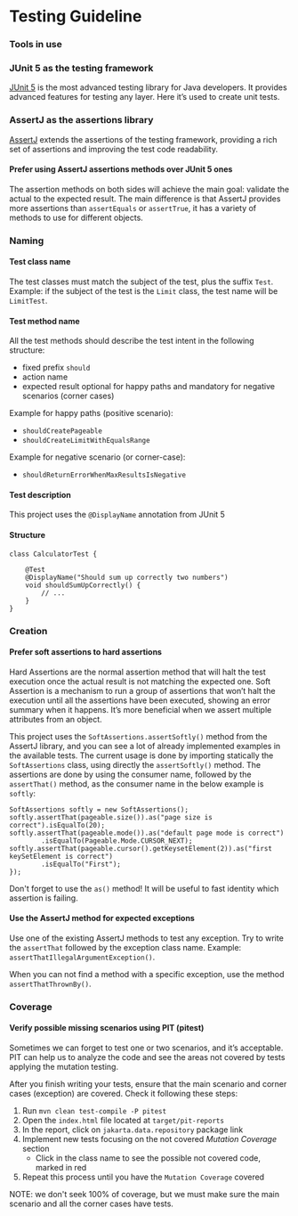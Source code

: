 # Testing Guideline

### Tools in use

### JUnit 5 as the testing framework

[JUnit 5](https://junit.org/junit5/) is the most advanced testing library for Java developers.
It provides advanced features for testing any layer.
Here it’s used to create unit tests.

### AssertJ as the assertions library

[AssertJ](https://assertj.github.io/doc/) extends the assertions of the testing framework, providing a rich set of assertions and improving the test code readability.

#### Prefer using AssertJ assertions methods over JUnit 5 ones

The assertion methods on both sides will achieve the main goal: validate the actual to the expected result.
The main difference is that AssertJ provides more assertions than `assertEquals` or `assertTrue`, it has a variety of methods to use for different objects.

### Naming

#### Test class name

The test classes must match the subject of the test, plus the suffix
`Test`.
Example: if the subject of the test is the `Limit` class, the test name will be `LimitTest`.

#### Test method name

All the test methods should describe the test intent in the following structure:

* fixed prefix `should`
* action name
* expected result optional for happy paths and mandatory for negative scenarios (corner cases)

Example for happy paths (positive scenario):

* `shouldCreatePageable`
* `shouldCreateLimitWithEqualsRange`

Example for negative scenario (or corner-case):

* `shouldReturnErrorWhenMaxResultsIsNegative`

#### Test description

This project uses the `@DisplayName` annotation from JUnit 5

#### Structure

```
class CalculatorTest {

    @Test
    @DisplayName("Should sum up correctly two numbers")
    void shouldSumUpCorrectly() {
        // ...
    }
}
```

### Creation

#### Prefer soft assertions to hard assertions

Hard Assertions are the normal assertion method that will halt the test execution once the actual result is not matching the expected one.
Soft Assertion is a mechanism to run a group of assertions that won’t halt the execution until all the assertions have been executed, showing an error summary when it happens.
It’s more beneficial when we assert multiple attributes from an object.

This project uses the `SoftAssertions.assertSoftly()` method from the AssertJ library, and you can see a lot of already implemented examples in the available tests.
The current usage is done by importing statically the `SoftAssertions` class, using directly the
`assertSoftly()` method.
The assertions are done by using the consumer name, followed by the `assertThat()` method, as the consumer name in the below example is `softly`:

```
SoftAssertions softly = new SoftAssertions();
softly.assertThat(pageable.size()).as("page size is correct").isEqualTo(20);
softly.assertThat(pageable.mode()).as("default page mode is correct")
        .isEqualTo(Pageable.Mode.CURSOR_NEXT);
softly.assertThat(pageable.cursor().getKeysetElement(2)).as("first keySetElement is correct")
        .isEqualTo("First");
});
```

Don't forget to use the `as()` method!
It will be useful to fast identity which assertion is failing.

#### Use the AssertJ method for expected exceptions

Use one of the existing AssertJ methods to test any exception.
Try to write the `assertThat` followed by the exception class name.
Example:
`assertThatIllegalArgumentException()`.

When you can not find a method with a specific exception, use the method
`assertThatThrownBy()`.

### Coverage

#### Verify possible missing scenarios using PIT (pitest)

Sometimes we can forget to test one or two scenarios, and it’s acceptable.
PIT can help us to analyze the code and see the areas not covered by tests applying the mutation testing.

After you finish writing your tests, ensure that the main scenario and corner cases (exception) are covered.
Check it following these steps:

1. Run `mvn clean test-compile -P pitest`
1. Open the `index.html` file located at `target/pit-reports`
1. In the report, click on `jakarta.data.repository` package link
1. Implement new tests focusing on the not covered _Mutation Coverage_
section
   * Click in the class name to see the possible not covered code, marked in red
1. Repeat this process until you have the `Mutation Coverage` covered

NOTE: we don't seek 100% of coverage, but we must make sure the main scenario and all the corner cases have tests.
